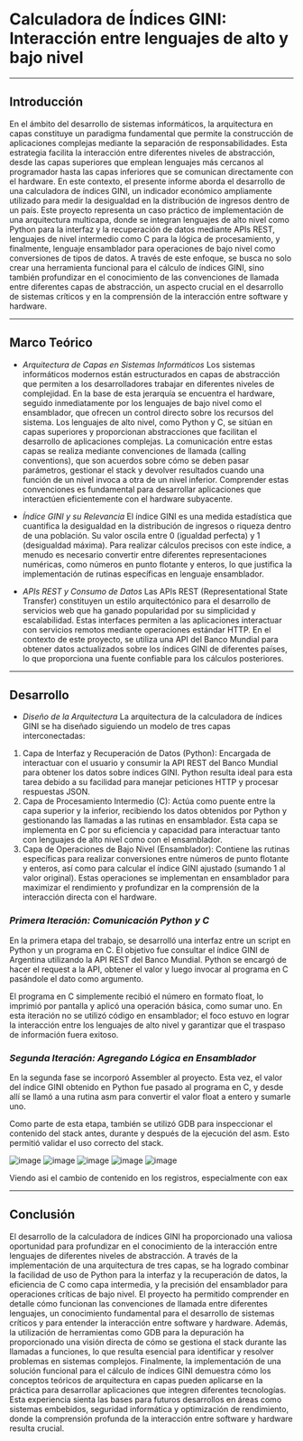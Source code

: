 # Calculadora de Índices GINI: Interacción entre lenguajes de alto y bajo nivel
---

## Introducción
En el ámbito del desarrollo de sistemas informáticos, la arquitectura en capas constituye un paradigma fundamental que permite la construcción de aplicaciones complejas mediante la separación de responsabilidades. Esta estrategia facilita la interacción entre diferentes niveles de abstracción, desde las capas superiores que emplean lenguajes más cercanos al programador hasta las capas inferiores que se comunican directamente con el hardware. En este contexto, el presente informe aborda el desarrollo de una calculadora de índices GINI, un indicador económico ampliamente utilizado para medir la desigualdad en la distribución de ingresos dentro de un país.
Este proyecto representa un caso práctico de implementación de una arquitectura multicapa, donde se integran lenguajes de alto nivel como Python para la interfaz y la recuperación de datos mediante APIs REST, lenguajes de nivel intermedio como C para la lógica de procesamiento, y finalmente, lenguaje ensamblador para operaciones de bajo nivel como conversiones de tipos de datos. A través de este enfoque, se busca no solo crear una herramienta funcional para el cálculo de índices GINI, sino también profundizar en el conocimiento de las convenciones de llamada entre diferentes capas de abstracción, un aspecto crucial en el desarrollo de sistemas críticos y en la comprensión de la interacción entre software y hardware.

---

## Marco Teórico
- *Arquitectura de Capas en Sistemas Informáticos*
Los sistemas informáticos modernos están estructurados en capas de abstracción que permiten a los desarrolladores trabajar en diferentes niveles de complejidad. En la base de esta jerarquía se encuentra el hardware, seguido inmediatamente por los lenguajes de bajo nivel como el ensamblador, que ofrecen un control directo sobre los recursos del sistema. Los lenguajes de alto nivel, como Python y C, se sitúan en capas superiores y proporcionan abstracciones que facilitan el desarrollo de aplicaciones complejas.
La comunicación entre estas capas se realiza mediante convenciones de llamada (calling conventions), que son acuerdos sobre cómo se deben pasar parámetros, gestionar el stack y devolver resultados cuando una función de un nivel invoca a otra de un nivel inferior. Comprender estas convenciones es fundamental para desarrollar aplicaciones que interactúen eficientemente con el hardware subyacente.

- *Índice GINI y su Relevancia*
El índice GINI es una medida estadística que cuantifica la desigualdad en la distribución de ingresos o riqueza dentro de una población. Su valor oscila entre 0 (igualdad perfecta) y 1 (desigualdad máxima). Para realizar cálculos precisos con este índice, a menudo es necesario convertir entre diferentes representaciones numéricas, como números en punto flotante y enteros, lo que justifica la implementación de rutinas específicas en lenguaje ensamblador.

- *APIs REST y Consumo de Datos*
Las APIs REST (Representational State Transfer) constituyen un estilo arquitectónico para el desarrollo de servicios web que ha ganado popularidad por su simplicidad y escalabilidad. Estas interfaces permiten a las aplicaciones interactuar con servicios remotos mediante operaciones estándar HTTP. En el contexto de este proyecto, se utiliza una API del Banco Mundial para obtener datos actualizados sobre los índices GINI de diferentes países, lo que proporciona una fuente confiable para los cálculos posteriores.

---

## Desarrollo
- *Diseño de la Arquitectura*
La arquitectura de la calculadora de índices GINI se ha diseñado siguiendo un modelo de tres capas interconectadas:
1. Capa de Interfaz y Recuperación de Datos (Python): Encargada de interactuar con el usuario y consumir la API REST del Banco Mundial para obtener los datos sobre índices GINI. Python resulta ideal para esta tarea debido a su facilidad para manejar peticiones HTTP y procesar respuestas JSON.
2. Capa de Procesamiento Intermedio (C): Actúa como puente entre la capa superior y la inferior, recibiendo los datos obtenidos por Python y gestionando las llamadas a las rutinas en ensamblador. Esta capa se implementa en C por su eficiencia y capacidad para interactuar tanto con lenguajes de alto nivel como con el ensamblador.
3. Capa de Operaciones de Bajo Nivel (Ensamblador): Contiene las rutinas específicas para realizar conversiones entre números de punto flotante y enteros, así como para calcular el índice GINI ajustado (sumando 1 al valor original). Estas operaciones se implementan en ensamblador para maximizar el rendimiento y profundizar en la comprensión de la interacción directa con el hardware.

### *Primera Iteración: Comunicación Python y C*

En la primera etapa del trabajo, se desarrolló una interfaz entre un script en Python y un programa en C. El objetivo fue consultar el índice GINI de Argentina utilizando la API REST del Banco Mundial. Python se encargó de hacer el request a la API, obtener el valor y luego invocar al programa en C pasándole el dato como argumento.

El programa en C simplemente recibió el número en formato float, lo imprimió por pantalla y aplicó una operación básica, como sumar uno. En esta iteración no se utilizó código en ensamblador; el foco estuvo en lograr la interacción entre los lenguajes de alto nivel y garantizar que el traspaso de información fuera exitoso.
### *Segunda Iteración: Agregando Lógica en Ensamblador*

En la segunda fase se incorporó Assembler al proyecto. Esta vez, el valor del índice GINI obtenido en Python fue pasado al programa en C, y desde allí se llamó a una rutina asm para convertir el valor float a entero y sumarle uno.

Como parte de esta etapa, también se utilizó GDB para inspeccionar el contenido del stack antes, durante y después de la ejecución del asm. Esto permitió validar el uso correcto del stack.


![image](https://github.com/user-attachments/assets/17c79700-147f-463c-afac-bf3161add725)
![image](https://github.com/user-attachments/assets/1be2c908-72b6-4047-8c21-ed96c6f8fd3e)
![image](https://github.com/user-attachments/assets/a6836250-b691-4318-9376-a6a61f0913e8)
![image](https://github.com/user-attachments/assets/b114a1e5-eea6-4c51-a0ec-622c251c1ad0)
![image](https://github.com/user-attachments/assets/89ab780c-1ac3-4526-bb36-798156cb4fc0)

Viendo asi el cambio de contenido en los registros, especialmente con eax 

---

## Conclusión
El desarrollo de la calculadora de índices GINI ha proporcionado una valiosa oportunidad para profundizar en el conocimiento de la interacción entre lenguajes de diferentes niveles de abstracción. A través de la implementación de una arquitectura de tres capas, se ha logrado combinar la facilidad de uso de Python para la interfaz y la recuperación de datos, la eficiencia de C como capa intermedia, y la precisión del ensamblador para operaciones críticas de bajo nivel.
El proyecto ha permitido comprender en detalle cómo funcionan las convenciones de llamada entre diferentes lenguajes, un conocimiento fundamental para el desarrollo de sistemas críticos y para entender la interacción entre software y hardware. Además, la utilización de herramientas como GDB para la depuración ha proporcionado una visión directa de cómo se gestiona el stack durante las llamadas a funciones, lo que resulta esencial para identificar y resolver problemas en sistemas complejos.
Finalmente, la implementación de una solución funcional para el cálculo de índices GINI demuestra cómo los conceptos teóricos de arquitectura en capas pueden aplicarse en la práctica para desarrollar aplicaciones que integren diferentes tecnologías. Esta experiencia sienta las bases para futuros desarrollos en áreas como sistemas embebidos, seguridad informática y optimización de rendimiento, donde la comprensión profunda de la interacción entre software y hardware resulta crucial.